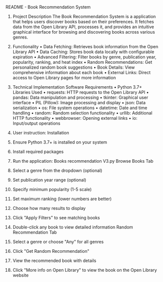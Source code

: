 README - Book Recommendation System
1.	Project Description 
The Book Recommendation System is a application that helps users discover books based on their preferences. It fetches data from the Open Library API, processes it, and provides an intuitive graphical interface for browsing and discovering books across various genres.

2.	Functionality
•	Data Fetching: Retrieves book information from the Open Library API
•	Data Caching: Stores book data locally with configurable expiration
•	Advanced Filtering: Filter books by genre, publication year, popularity, ranking, and heat index
•	Random Recommendations: Get personalized random book suggestions
•	Book Details: View comprehensive information about each book
•	External Links: Direct access to Open Library pages for more information

3.	Technical Implementation
Software Requirements
•	Python 3.7+
Libraries Used
•	requests: HTTP requests to the Open Library API
•	pandas: Data manipulation and processing
•	tkinter: Graphical user interface
•	PIL (Pillow): Image processing and display
•	json: Data serialization
•	os: File system operations
•	datetime: Date and time handling
•	random: Random selection functionality
•	urllib: Additional HTTP functionality
•	webbrowser: Opening external links
•	io: Input/output operations

4.	User instruction:
Installation
1.	Ensure Python 3.7+ is installed on your system
2.	Install required packages
3.	Run the application: Books recommendation V3.py
Browse Books Tab
1.	Select a genre from the dropdown (optional)
2.	Set publication year range (optional)
3.	Specify minimum popularity (1-5 scale)
4.	Set maximum ranking (lower numbers are better)
5.	Choose how many results to display
6.	Click "Apply Filters" to see matching books
7.	Double-click any book to view detailed information
Random Recommendation Tab
1.	Select a genre or choose "Any" for all genres
2.	Click "Get Random Recommendation"
3.	View the recommended book with details
4.	Click "More info on Open Library" to view the book on the Open Library website
